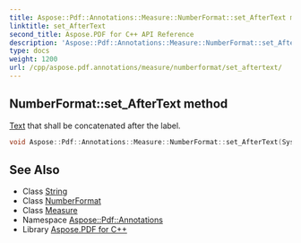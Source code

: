 ```yaml
---
title: Aspose::Pdf::Annotations::Measure::NumberFormat::set_AfterText method
linktitle: set_AfterText
second_title: Aspose.PDF for C++ API Reference
description: 'Aspose::Pdf::Annotations::Measure::NumberFormat::set_AfterText method. Text that shall be concatenated after the label in C++.'
type: docs
weight: 1200
url: /cpp/aspose.pdf.annotations/measure/numberformat/set_aftertext/
---
```

## NumberFormat::set_AfterText method


[Text](../../../../aspose.pdf.text/) that shall be concatenated after the label.

```cpp
void Aspose::Pdf::Annotations::Measure::NumberFormat::set_AfterText(System::String value)
```

## See Also

* Class [String](../../../../system/string/)
* Class [NumberFormat](../)
* Class [Measure](../../)
* Namespace [Aspose::Pdf::Annotations](../../../)
* Library [Aspose.PDF for C++](../../../../)
